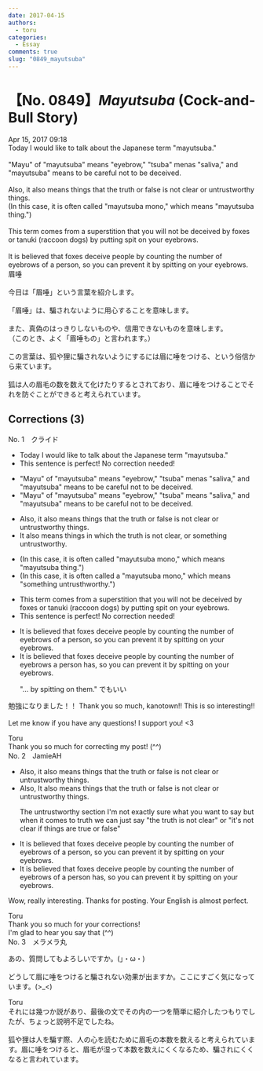 ```yaml
---
date: 2017-04-15
authors:
  - toru
categories:
  - Essay
comments: true
slug: "0849_mayutsuba"
---
```


# 【No. 0849】<strong><em>Mayutsuba</em></strong> (Cock-and-Bull Story)
<div class="date">Apr 15, 2017 09:18</div>
<div id="post"><div id="body_show_ori">
Today I would like to talk about the Japanese term "mayutsuba."<br/><br/>"Mayu" of "mayutsuba" means "eyebrow," "tsuba" menas "saliva," and "mayutsuba" means to be careful not to be deceived.<br/><br/>Also, it also means things that the truth or false is not clear or untrustworthy things.<br/>(In this case, it is often called "mayutsuba mono," which means "mayutsuba thing.")<br/><br/>This term comes from a superstition that you will not be deceived by foxes or tanuki (raccoon dogs) by putting spit on your eyebrows.<br/><br/>It is believed that foxes deceive people by counting the number of eyebrows of a person, so you can prevent it by spitting on your eyebrows.
</div></div>

<!-- more -->

<div id="post_ja"><div id="body_show_mo">
眉唾<br/><br/>今日は「眉唾」という言葉を紹介します。<br/><br/>「眉唾」は、騙されないように用心することを意味します。<br/><br/>また、真偽のはっきりしないものや、信用できないものを意味します。<br/>（このとき、よく「眉唾もの」と言われます。）<br/><br/>この言葉は、狐や狸に騙されないようにするには眉に唾をつける、という俗信から来ています。<br/><br/>狐は人の眉毛の数を数えて化けたりするとされており、眉に唾をつけることでそれを防ぐことができると考えられています。
</div></div>

## Corrections (3)
<div id="block"><div class="first_name"> No. 1　<span class="just_name">クライド</span></div><div id="block2">
<ul class="correction_field">
<li class="incorrect">Today I would like to talk about the Japanese term "mayutsuba."</li>
<li class="corrected perfect">This sentence is perfect! No correction needed!</li>
</ul>
<ul class="correction_field">
<li class="incorrect">"Mayu" of "mayutsuba" means "eyebrow," "tsuba" menas "saliva," and "mayutsuba" means to be careful not to be deceived.</li>
<li class="corrected correct">
"Mayu" of "mayutsuba" means "eyebrow," "tsuba" <span class="f_bold">means</span> "saliva," and "mayutsuba" means to be careful not to be deceived.
</li>
</ul>
<ul class="correction_field">
<li class="incorrect">Also, it also means things that the truth or false is not clear or untrustworthy things.</li>
<li class="corrected correct">
It also means things <span class="f_blue">in which the truth is not clear</span>, or something untrustworthy.
</li>
</ul>
<ul class="correction_field">
<li class="incorrect">(In this case, it is often called "mayutsuba mono," which means "mayutsuba thing.")</li>
<li class="corrected correct">
(In this case, it is often called a "mayutsuba mono," which means "something untrusthworthy.")
</li>
</ul>
<ul class="correction_field">
<li class="incorrect">This term comes from a superstition that you will not be deceived by foxes or tanuki (raccoon dogs) by putting spit on your eyebrows.</li>
<li class="corrected perfect">This sentence is perfect! No correction needed!</li>
</ul>
<ul class="correction_field">
<li class="incorrect">It is believed that foxes deceive people by counting the number of eyebrows of a person, so you can prevent it by spitting on your eyebrows.</li>
<li class="corrected correct">
It is believed that foxes deceive people by counting the number of eyebrows a person <span class="f_bold">has</span>, so you can prevent it by spitting on your eyebrows.
<p class="correction_comment">"... by spitting on them." でもいい</p>
</li>
</ul>
<p class="comment_small">
 勉強になりました！！ Thank you so much, kanotown!! This is so interesting!!
 <br/>
 <br/>
 Let me know if you have any questions! I support you! &lt;3
</p>

</div><div class="name"><span class="just_name">Toru</span><br>
Thank you so much for correcting my post! (^^)
</div>
</div>
<div id="block"><div class="first_name"> No. 2　<span class="just_name">JamieAH</span></div><div id="block2">
<ul class="correction_field">
<li class="incorrect">Also, it also means things that the truth or false is not clear or untrustworthy things.</li>
<li class="corrected correct">
<span class="sline">Also,</span> It also means things that the truth <span class="sline">or false</span> is not clear or untrustworthy things.
<p class="correction_comment">The untrustworthy section I'm not exactly sure what you want to say but when it comes to truth we can just say "the truth is not clear" or "it's not clear if things are true or false"</p>
</li>
</ul>
<ul class="correction_field">
<li class="incorrect">It is believed that foxes deceive people by counting the number of eyebrows of a person, so you can prevent it by spitting on your eyebrows.</li>
<li class="corrected correct">
It is believed that foxes deceive people by counting the number of eyebrows <span class="sline">of</span> a person <span class="f_red">has</span>, so you can prevent it by spitting on your eyebrows.
</li>
</ul>
<p class="comment_small">
 Wow, really interesting. Thanks for posting. Your English is almost perfect.
</p>

</div><div class="name"><span class="just_name">Toru</span><br>
Thank you so much for your corrections!<br/>I'm glad to hear you say that (^^)
</div>
</div>
<div id="block"><div class="first_name"> No. 3　<span class="just_name">メラメラ丸</span></div><div id="block2">
<p class="comment_small">
 あの、質問してもよろしいですか。(」・ω・)
 <br/>
 <br/>
 どうして眉に唾をつけると騙されない効果が出ますか。ここにすごく気になっています。(&gt;_&lt;)
</p>

</div><div class="name"><span class="just_name">Toru</span><br>
それには幾つか説があり、最後の文でその内の一つを簡単に紹介したつもりでしたが、ちょっと説明不足でしたね。<br/><br/>狐や狸は人を騙す際、人の心を読むために眉毛の本数を数えると考えられています。眉に唾をつけると、眉毛が湿って本数を数えにくくなるため、騙されにくくなると言われています。
</div>
</div>

